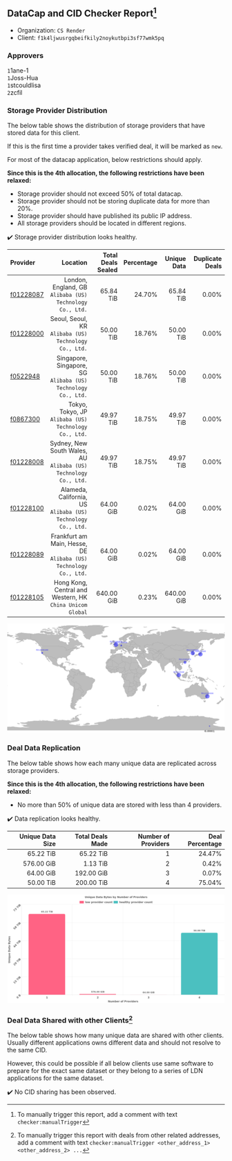 ## DataCap and CID Checker Report[^1]
 - Organization: `CS Render`
 - Client: `f1k4ljwusrgqbeifkily2noykutbpi3sf77wmk5pq`
### Approvers
`1`1ane-1<br/>`1`Joss-Hua<br/>`1`stcouldlisa<br/>`2`zcfil

### Storage Provider Distribution
The below table shows the distribution of storage providers that have stored data for this client.

If this is the first time a provider takes verified deal, it will be marked as `new`.

For most of the datacap application, below restrictions should apply.

**Since this is the 4th allocation, the following restrictions have been relaxed:**
 - Storage provider should not exceed 50% of total datacap.
 - Storage provider should not be storing duplicate data for more than 20%.
 - Storage provider should have published its public IP address.
 - All storage providers should be located in different regions.

✔️ Storage provider distribution looks healthy.

| Provider                                              |                                                             Location | Total Deals Sealed | Percentage | Unique Data | Duplicate Deals |
| :---------------------------------------------------- | -------------------------------------------------------------------: | -----------------: | ---------: | ----------: | --------------: |
| [f01228087](https://filfox.info/en/address/f01228087) |          London, England, GB<br/>`Alibaba (US) Technology Co., Ltd.` |          65.84 TiB |     24.70% |   65.84 TiB |           0.00% |
| [f01228000](https://filfox.info/en/address/f01228000) |             Seoul, Seoul, KR<br/>`Alibaba (US) Technology Co., Ltd.` |          50.00 TiB |     18.76% |   50.00 TiB |           0.00% |
| [f0522948](https://filfox.info/en/address/f0522948)   |     Singapore, Singapore, SG<br/>`Alibaba (US) Technology Co., Ltd.` |          50.00 TiB |     18.76% |   50.00 TiB |           0.00% |
| [f0867300](https://filfox.info/en/address/f0867300)   |             Tokyo, Tokyo, JP<br/>`Alibaba (US) Technology Co., Ltd.` |          49.97 TiB |     18.75% |   49.97 TiB |           0.00% |
| [f01228008](https://filfox.info/en/address/f01228008) |  Sydney, New South Wales, AU<br/>`Alibaba (US) Technology Co., Ltd.` |          49.97 TiB |     18.75% |   49.97 TiB |           0.00% |
| [f01228100](https://filfox.info/en/address/f01228100) |      Alameda, California, US<br/>`Alibaba (US) Technology Co., Ltd.` |          64.00 GiB |      0.02% |   64.00 GiB |           0.00% |
| [f01228089](https://filfox.info/en/address/f01228089) | Frankfurt am Main, Hesse, DE<br/>`Alibaba (US) Technology Co., Ltd.` |          64.00 GiB |      0.02% |   64.00 GiB |           0.00% |
| [f01228105](https://filfox.info/en/address/f01228105) |         Hong Kong, Central and Western, HK<br/>`China Unicom Global` |         640.00 GiB |      0.23% |  640.00 GiB |           0.00% |

<img src="https://raw.githubusercontent.com/data-preservation-programs/filplus-checker-assets/main/filecoin-project/filecoin-plus-large-datasets/issues/1201/1687677037466.png"/>

### Deal Data Replication
The below table shows how each many unique data are replicated across storage providers.


**Since this is the 4th allocation, the following restrictions have been relaxed:**
- No more than 50% of unique data are stored with less than 4 providers.

✔️ Data replication looks healthy.

| Unique Data Size | Total Deals Made | Number of Providers | Deal Percentage |
| ---------------: | ---------------: | ------------------: | --------------: |
|        65.22 TiB |        65.22 TiB |                   1 |          24.47% |
|       576.00 GiB |         1.13 TiB |                   2 |           0.42% |
|        64.00 GiB |       192.00 GiB |                   3 |           0.07% |
|        50.00 TiB |       200.00 TiB |                   4 |          75.04% |

<img src="https://raw.githubusercontent.com/data-preservation-programs/filplus-checker-assets/main/filecoin-project/filecoin-plus-large-datasets/issues/1201/1687677038362.png"/>

### Deal Data Shared with other Clients[^3]
The below table shows how many unique data are shared with other clients.
Usually different applications owns different data and should not resolve to the same CID.

However, this could be possible if all below clients use same software to prepare for the exact same dataset or they belong to a series of LDN applications for the same dataset.

✔️ No CID sharing has been observed.

[^1]: To manually trigger this report, add a comment with text `checker:manualTrigger`

[^2]: Deals from those addresses are combined into this report as they are specified with `checker:manualTrigger`

[^3]: To manually trigger this report with deals from other related addresses, add a comment with text `checker:manualTrigger <other_address_1> <other_address_2> ...`
